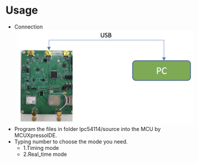 # Usage
* Connection
![FAILED](../figures/CONNECTION.jpeg)
* Program the files in folder lpc54114/source into the MCU by MCUXpressoIDE.
* Typing number to choose the mode you need.
  * 1.Timing mode
  * 2.Real_time mode

